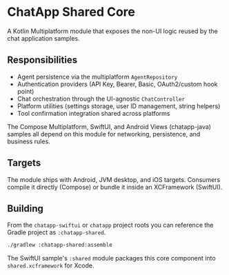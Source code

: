 # ChatApp Shared Core

A Kotlin Multiplatform module that exposes the non-UI logic reused by the chat application samples.

## Responsibilities

- Agent persistence via the multiplatform `AgentRepository`
- Authentication providers (API Key, Bearer, Basic, OAuth2/custom hook point)
- Chat orchestration through the UI-agnostic `ChatController`
- Platform utilities (settings storage, user ID management, string helpers)
- Tool confirmation integration shared across platforms

The Compose Multiplatform, SwiftUI, and Android Views (chatapp-java) samples all depend on this module for networking, persistence, and business rules.

## Targets

The module ships with Android, JVM desktop, and iOS targets. Consumers compile it directly (Compose) or bundle it inside an XCFramework (SwiftUI).

## Building

From the `chatapp-swiftui` or `chatapp` project roots you can reference the Gradle project as `:chatapp-shared`.

```bash
./gradlew :chatapp-shared:assemble
```

The SwiftUI sample's `:shared` module packages this core component into `shared.xcframework` for Xcode.
